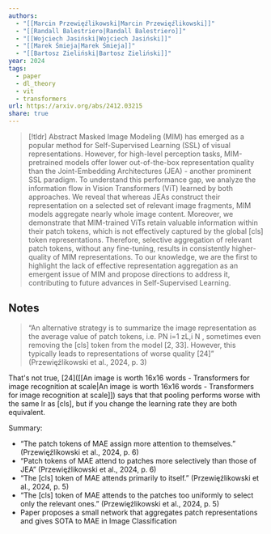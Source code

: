 ```yaml
---
authors:
  - "[[Marcin Przewięźlikowski|Marcin Przewięźlikowski]]"
  - "[[Randall Balestriero|Randall Balestriero]]"
  - "[[Wojciech Jasiński|Wojciech Jasiński]]"
  - "[[Marek Śmieja|Marek Śmieja]]"
  - "[[Bartosz Zieliński|Bartosz Zieliński]]"
year: 2024
tags:
  - paper
  - dl_theory
  - vit
  - transformers
url: https://arxiv.org/abs/2412.03215
share: true
---
```




> [!tldr] Abstract
> Masked Image Modeling (MIM) has emerged as a popular method for Self-Supervised Learning (SSL) of visual representations. However, for high-level perception tasks, MIM-pretrained models offer lower out-of-the-box representation quality than the Joint-Embedding Architectures (JEA) - another prominent SSL paradigm. To understand this performance gap, we analyze the information flow in Vision Transformers (ViT) learned by both approaches. We reveal that whereas JEAs construct their representation on a selected set of relevant image fragments, MIM models aggregate nearly whole image content. Moreover, we demonstrate that MIM-trained ViTs retain valuable information within their patch tokens, which is not effectively captured by the global [cls] token representations. Therefore, selective aggregation of relevant patch tokens, without any fine-tuning, results in consistently higher-quality of MIM representations. To our knowledge, we are the first to highlight the lack of effective representation aggregation as an emergent issue of MIM and propose directions to address it, contributing to future advances in Self-Supervised Learning.

## Notes


> “An alternative strategy is to summarize the image representation as the average value of patch tokens, i.e. PN i=1 zL,i N , sometimes even removing the [cls] token from the model [2, 33]. However, this typically leads to representations of worse quality [24]” (Przewięźlikowski et al., 2024, p. 3)

That's not true, [24]([[An image is worth 16x16 words - Transformers for image recognition at scale|An image is worth 16x16 words - Transformers for image recognition at scale]]) says that that pooling performs worse with the same lr as [cls], but if you change the learning rate they are both equivalent.


Summary:
- “The patch tokens of MAE assign more attention to themselves.” (Przewięźlikowski et al., 2024, p. 6)
- “Patch tokens of MAE attend to patches more selectively than those of JEA” (Przewięźlikowski et al., 2024, p. 6)
- “The [cls] token of MAE attends primarily to itself.” (Przewięźlikowski et al., 2024, p. 5)
- “The [cls] token of MAE attends to the patches too uniformly to select only the relevant ones.” (Przewięźlikowski et al., 2024, p. 5)
- Paper proposes a small network that aggregates patch representations and gives SOTA to MAE in Image Classification

